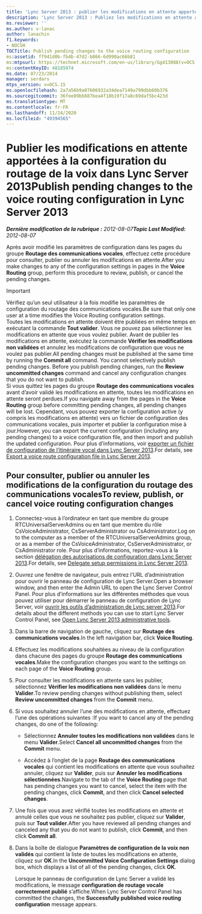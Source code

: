 ```yaml
---
title: 'Lync Server 2013 : publier les modifications en attente apportées à la configuration de l’acheminement vocal'
description: 'Lync Server 2013 : Publiez les modifications en attente apportées à la configuration de l’acheminement vocal.'
ms.reviewer: ''
ms.author: v-lanac
author: lanachin
f1.keywords:
- NOCSH
TOCTitle: Publish pending changes to the voice routing configuration
ms:assetid: ff941d0b-fb4b-47d2-b866-6d990ac66b81
ms:mtpsurl: https://technet.microsoft.com/en-us/library/Gg413088(v=OCS.15)
ms:contentKeyID: 48185974
ms.date: 07/23/2014
manager: serdars
mtps_version: v=OCS.15
ms.openlocfilehash: 2a7a56b9a07606932a34dea7149a799dbb60b376
ms.sourcegitcommit: 36fee89bb887bea4f18b19f17a8c69daf5bc423d
ms.translationtype: MT
ms.contentlocale: fr-FR
ms.lasthandoff: 11/24/2020
ms.locfileid: "49394565"
---
```

# <a name="publish-pending-changes-to-the-voice-routing-configuration-in-lync-server-2013"></a><span data-ttu-id="8d322-103">Publier les modifications en attente apportées à la configuration du routage de la voix dans Lync Server 2013</span><span class="sxs-lookup"><span data-stu-id="8d322-103">Publish pending changes to the voice routing configuration in Lync Server 2013</span></span>

<div data-xmlns="http://www.w3.org/1999/xhtml">

<div class="topic" data-xmlns="http://www.w3.org/1999/xhtml" data-msxsl="urn:schemas-microsoft-com:xslt" data-cs="https://msdn.microsoft.com/">

<div data-asp="https://msdn2.microsoft.com/asp">



</div>

<div id="mainSection">

<div id="mainBody"><span data-ttu-id="8d322-104">

<span> </span></span><span class="sxs-lookup"><span data-stu-id="8d322-104">

<span> </span></span></span>

<span data-ttu-id="8d322-105">_**Dernière modification de la rubrique :** 2012-08-07_</span><span class="sxs-lookup"><span data-stu-id="8d322-105">_**Topic Last Modified:** 2012-08-07_</span></span>

<span data-ttu-id="8d322-106">Après avoir modifié les paramètres de configuration dans les pages du groupe **Routage des communications vocales**, effectuez cette procédure pour consulter, publier ou annuler les modifications en attente.</span><span class="sxs-lookup"><span data-stu-id="8d322-106">After you make changes to any of the configuration settings in pages in the **Voice Routing** group, perform this procedure to review, publish, or cancel the pending changes.</span></span>

<div>


> [!IMPORTANT]  
> <span data-ttu-id="8d322-107">Vérifiez qu’un seul utilisateur à la fois modifie les paramètres de configuration du routage des communications vocales.</span><span class="sxs-lookup"><span data-stu-id="8d322-107">Be sure that only one user at a time modifies the Voice Routing configuration settings.</span></span><BR><span data-ttu-id="8d322-p101">Toutes les modifications en attente doivent être publiées en même temps en exécutant la commande <STRONG>Tout valider</STRONG>. Vous ne pouvez pas sélectionner les modifications en attente que vous voulez publier. Avant de publier les modifications en attente, exécutez la commande <STRONG>Vérifier les modifications non validées</STRONG> et annulez les modifications de configuration que vous ne voulez pas publier.</span><span class="sxs-lookup"><span data-stu-id="8d322-p101">All pending changes must be published at the same time by running the <STRONG>Commit all</STRONG> command. You cannot selectively publish pending changes. Before you publish pending changes, run the <STRONG>Review uncommitted changes</STRONG> command and cancel any configuration changes that you do not want to publish.</span></span><BR><span data-ttu-id="8d322-111">Si vous quittez les pages du groupe <STRONG>Routage des communications vocales</STRONG> avant d’avoir validé les modifications en attente, toutes les modifications en attente seront perdues.</span><span class="sxs-lookup"><span data-stu-id="8d322-111">If you navigate away from the pages in the <STRONG>Voice Routing</STRONG> group before committing pending changes, all pending changes will be lost.</span></span> <span data-ttu-id="8d322-112">Cependant, vous pouvez exporter la configuration active (y compris les modifications en attente) vers un fichier de configuration des communications vocales, puis importer et publier la configuration mise à jour.</span><span class="sxs-lookup"><span data-stu-id="8d322-112">However, you can export the current configuration (including any pending changes) to a voice configuration file, and then import and publish the updated configuration.</span></span> <span data-ttu-id="8d322-113">Pour plus d’informations, voir <A href="lync-server-2013-export-a-voice-route-configuration-file.md">exporter un fichier de configuration de l’itinéraire vocal dans Lync Server 2013</A>.</span><span class="sxs-lookup"><span data-stu-id="8d322-113">For details, see <A href="lync-server-2013-export-a-voice-route-configuration-file.md">Export a voice route configuration file in Lync Server 2013</A>.</span></span>



</div>

<div>

## <a name="to-review-publish-or-cancel-voice-routing-configuration-changes"></a><span data-ttu-id="8d322-114">Pour consulter, publier ou annuler les modifications de la configuration du routage des communications vocales</span><span class="sxs-lookup"><span data-stu-id="8d322-114">To review, publish, or cancel voice routing configuration changes</span></span>

1.  <span data-ttu-id="8d322-115">Connectez-vous à l’ordinateur en tant que membre du groupe RTCUniversalServerAdmins ou en tant que membre du rôle CsVoiceAdministrator, CsServerAdministrator ou CsAdministrator.</span><span class="sxs-lookup"><span data-stu-id="8d322-115">Log on to the computer as a member of the RTCUniversalServerAdmins group, or as a member of the CsVoiceAdministrator, CsServerAdministrator, or CsAdministrator role.</span></span> <span data-ttu-id="8d322-116">Pour plus d’informations, reportez-vous à la section [délégation des autorisations de configuration dans Lync Server 2013](lync-server-2013-delegate-setup-permissions.md).</span><span class="sxs-lookup"><span data-stu-id="8d322-116">For details, see [Delegate setup permissions in Lync Server 2013](lync-server-2013-delegate-setup-permissions.md).</span></span>

2.  <span data-ttu-id="8d322-117">Ouvrez une fenêtre de navigateur, puis entrez l’URL d’administration pour ouvrir le panneau de configuration de Lync Server.</span><span class="sxs-lookup"><span data-stu-id="8d322-117">Open a browser window, and then enter the Admin URL to open the Lync Server Control Panel.</span></span> <span data-ttu-id="8d322-118">Pour plus d’informations sur les différentes méthodes que vous pouvez utiliser pour démarrer le panneau de configuration de Lync Server, voir [ouvrir les outils d’administration de Lync server 2013](lync-server-2013-open-lync-server-administrative-tools.md).</span><span class="sxs-lookup"><span data-stu-id="8d322-118">For details about the different methods you can use to start Lync Server Control Panel, see [Open Lync Server 2013 administrative tools](lync-server-2013-open-lync-server-administrative-tools.md).</span></span>

3.  <span data-ttu-id="8d322-119">Dans la barre de navigation de gauche, cliquez sur **Routage des communications vocales**.</span><span class="sxs-lookup"><span data-stu-id="8d322-119">In the left navigation bar, click **Voice Routing**.</span></span>

4.  <span data-ttu-id="8d322-120">Effectuez les modifications souhaitées au niveau de la configuration dans chacune des pages du groupe **Routage des communications vocales**.</span><span class="sxs-lookup"><span data-stu-id="8d322-120">Make the configuration changes you want to the settings on each page of the **Voice Routing** group.</span></span>

5.  <span data-ttu-id="8d322-121">Pour consulter les modifications en attente sans les publier, sélectionnez **Vérifier les modifications non validées** dans le menu **Valider**.</span><span class="sxs-lookup"><span data-stu-id="8d322-121">To review pending changes without publishing them, select **Review uncommitted changes** from the **Commit** menu.</span></span>

6.  <span data-ttu-id="8d322-122">Si vous souhaitez annuler l’une des modifications en attente, effectuez l’une des opérations suivantes :</span><span class="sxs-lookup"><span data-stu-id="8d322-122">If you want to cancel any of the pending changes, do one of the following:</span></span>
    
      - <span data-ttu-id="8d322-123">Sélectionnez **Annuler toutes les modifications non validées** dans le menu **Valider**.</span><span class="sxs-lookup"><span data-stu-id="8d322-123">Select **Cancel all uncommitted changes** from the **Commit** menu.</span></span>
    
      - <span data-ttu-id="8d322-124">Accédez à l’onglet de la page **Routage des communications vocales** qui contient les modifications en attente que vous souhaitez annuler, cliquez sur **Valider**, puis sur **Annuler les modifications sélectionnées**.</span><span class="sxs-lookup"><span data-stu-id="8d322-124">Navigate to the tab of the **Voice Routing** page that has pending changes you want to cancel, select the item with the pending changes, click **Commit**, and then click **Cancel selected changes**.</span></span>

7.  <span data-ttu-id="8d322-125">Une fois que vous avez vérifié toutes les modifications en attente et annulé celles que vous ne souhaitez pas publier, cliquez sur **Valider**, puis sur **Tout valider**.</span><span class="sxs-lookup"><span data-stu-id="8d322-125">After you have reviewed all pending changes and canceled any that you do not want to publish, click **Commit**, and then click **Commit all**.</span></span>

8.  <span data-ttu-id="8d322-126">Dans la boîte de dialogue **Paramètres de configuration de la voix non validés** qui contient la liste de toutes les modifications en attente, cliquez sur **OK**.</span><span class="sxs-lookup"><span data-stu-id="8d322-126">In the **Uncommitted Voice Configuration Settings** dialog box, which displays a list of all of the pending changes, click **OK**.</span></span>
    
    <span data-ttu-id="8d322-127">Lorsque le panneau de configuration de Lync Server a validé les modifications, le message **configuration de routage vocale correctement publié** s’affiche.</span><span class="sxs-lookup"><span data-stu-id="8d322-127">When Lync Server Control Panel has committed the changes, the **Successfully published voice routing configuration** message appears.</span></span>

<span data-ttu-id="8d322-128"></div>

</div>

<span> </span>

</div>

</div>

</span><span class="sxs-lookup"><span data-stu-id="8d322-128"></div>

</div>

<span> </span>

</div>

</div>

</span></span></div>

